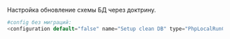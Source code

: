 Настройка обновление схемы БД через доктрину.
```php
#config без миграций:
<configuration default="false" name="Setup clean DB" type="PhpLocalRunConfigurationType" factoryName="PHP Console" path="$PROJECT_DIR$/app/bin/console" scriptParameters="doctrine:schema:update --force --no-interaction --env=test">
```